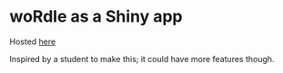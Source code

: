 # woRdle as a Shiny app

Hosted [here](http://shiny2.stat.ucla.edu/wordle)

Inspired by a student to make this; it could have more features though. 
